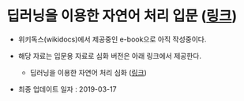 # 딥러닝을 이용한 자연어 처리 입문 ([링크](https://wikidocs.net/book/2155))
- 위키독스(wikidocs)에서 제공중인 e-book으로 아직 작성중이다.
- 해당 자료는 입문용 자료로 심화 버전은 아래 링크에서 제공한다.
  - 딥러닝을 이용한 자연어 처리 심화 ([링크](https://wikidocs.net/book/2159)) 

- 최종 업데이트 일자 : 2019-03-17